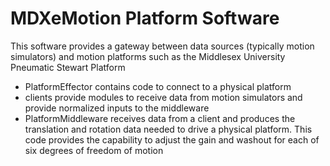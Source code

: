 # MDXeMotion Platform Software

This software provides a gateway between data sources (typically motion simulators) and motion platforms such as the Middlesex University Pneumatic Stewart Platform

- PlatformEffector contains code to connect to a physical platform
- clients provide modules to receive data from motion simulators and provide normalized inputs to the middleware
- PlatformMiddleware receives data from a client and produces the translation and rotation data needed to drive a physical platform. This code provides the capability to adjust the gain and washout for each of six degrees of freedom of motion 

